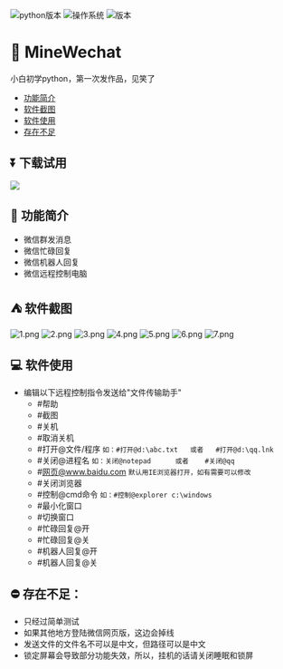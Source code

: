 ![python版本](https://img.shields.io/badge/python-3.6-blue.svg)
![操作系统](https://img.shields.io/badge/platform-win64-lightgrey.svg)
![版本](https://img.shields.io/github/release/PengJenas/MineWechat.svg)

# 📢 MineWechat
小白初学python，第一次发作品，见笑了
- [功能简介](#功能简介)
- [软件截图](#软件截图)
- [软件使用](#软件使用)
- [存在不足](#存在不足)

## ⏬ 下载试用
[![](https://img.shields.io/badge/download-win%20完整版-blue.svg?style=for-the-badge&logo=windows)](https://github.com/PengJenas/MineWechat/releases/download/V3.5.3/MineWechat3.5.3.exe)

## 💬 功能简介
- 微信群发消息
- 微信忙碌回复
- 微信机器人回复
- 微信远程控制电脑

## ⛺ 软件截图
![1.png](https://i.loli.net/2019/05/18/5cdfaf491807345648.png)
![2.png](https://i.loli.net/2019/05/18/5cdfaf499d85c67086.png)
![3.png](https://i.loli.net/2019/05/18/5cdfaf49ad94664867.png)
![4.png](https://i.loli.net/2019/05/18/5cdfaf49c5f2088321.png)
![5.png](https://i.loli.net/2019/05/18/5cdfaf49ce0eb70500.png)
![6.png](https://i.loli.net/2019/03/08/5c8234b6d9c58.png)
![7.png](https://i.loli.net/2019/03/08/5c8234b6e3a18.png)

## 💻 软件使用
- 编辑以下远程控制指令发送给"文件传输助手"
  -  #帮助
  -  #截图
  -  #关机
  -  #取消关机
  -  #打开@文件/程序                `如：#打开@d:\abc.txt   或者   #打开@d:\qq.lnk`
  -  #关闭@进程名                   `如：关闭@notepad      或者    #关闭@qq`
  -  #网页@www.baidu.com           `默认用IE浏览器打开，如有需要可以修改`
  -  #关闭浏览器
  -  #控制@cmd命令                  `如：#控制@explorer c:\windows`   
  -  #最小化窗口
  -  #切换窗口
  -  #忙碌回复@开
  -  #忙碌回复@关
  -  #机器人回复@开
  -  #机器人回复@关

## ⛔ 存在不足：
  -  只经过简单测试
  -  如果其他地方登陆微信网页版，这边会掉线
  -  发送文件的文件名不可以是中文，但路径可以是中文
  -  锁定屏幕会导致部分功能失效，所以，挂机的话请关闭睡眠和锁屏


    
    
      

